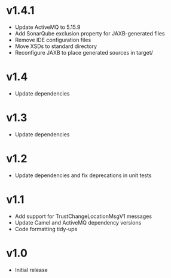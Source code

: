 v1.4.1
======

 * Update ActiveMQ to 5.15.9
 * Add SonarQube exclusion property for JAXB-generated files
 * Remove IDE configuration files
 * Move XSDs to standard directory
 * Reconfigure JAXB to place generated sources in target/

v1.4
====

* Update dependencies

v1.3
====

* Update dependencies

v1.2
====

* Update dependencies and fix deprecations in unit tests

v1.1
====

* Add support for TrustChangeLocationMsgV1 messages
* Update Camel and ActiveMQ dependency versions
* Code formatting tidy-ups

v1.0
====

* Initial release

